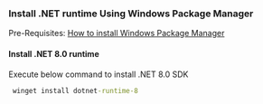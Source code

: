 ### Install .NET runtime Using Windows Package Manager

Pre-Requisites: [How to install Windows Package Manager](/How_to_install_%20Windows_Package_Manager.md)

#### Install .NET 8.0 runtime
Execute below command to install .NET 8.0 SDK

```cmd
 winget install dotnet-runtime-8
```
